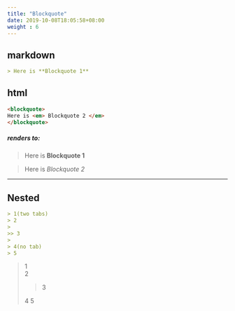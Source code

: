 ```yaml
---
title: "Blockquote"
date: 2019-10-08T18:05:58+08:00
weight : 6
---
```


## markdown

```markdown
> Here is **Blockquote 1** 
```

## html

```html
<blockquote>
Here is <em> Blockquote 2 </em>
</blockquote>
```

##### renders to:

> Here is **Blockquote 1** 

<blockquote>
Here is <em> Blockquote 2 </em>
</blockquote>

***

## Nested

```markdown
> 1(two tabs)		
> 2
>
>> 3
>
> 4(no tab)
> 5
```

> 1		
> 2
>
>> 3
>
> 4
> 5